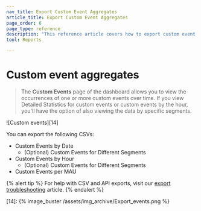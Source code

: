 ```yaml
---
nav_title: Export Custom Event Aggregates
article_title: Export Custom Event Aggregates
page_order: 6
page_type: reference
description: "This reference article covers how to export custom event data aggregates."
tool: Reports

---
```


# Custom event aggregates

> The **Custom Events** page of the dashboard allows you to view the occurrences of one or more custom events over time. If you view Detailed Statistics for custom events or custom events by the hour, you'll have the option of also viewing the data by specific segments.

![Custom events][14]

You can export the following CSVs:

- Custom Events by Date
    - (Optional) Custom Events for Different Segments
- Custom Events by Hour
    - (Optional) Custom Events for Different Segments
- Custom Events per MAU

{% alert tip %}
For help with CSV and API exports, visit our [export troubleshooting]({{site.baseurl}}/user_guide/data_and_analytics/export_braze_data/export_troubleshooting/) article.
{% endalert %}

[14]: {% image_buster /assets/img_archive/Export_events.png %}
